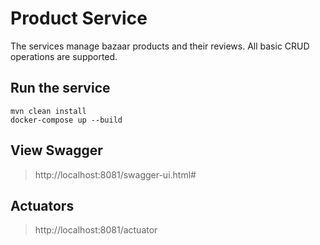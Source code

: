 # Product Service

The services manage bazaar products and their reviews. All basic CRUD operations are supported. 

## Run the service

```
mvn clean install
docker-compose up --build
```

## View Swagger

> http://localhost:8081/swagger-ui.html#

## Actuators

> http://localhost:8081/actuator